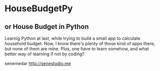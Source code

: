 # HouseBudgetPy
## or House Budget in Python

Learnig Python at last, while trying to build a small app to calculate household budget.
Now, I know there's plenty of those kind of apps there, but none of them are mine.
Plus, one have to learn somehow, and what better way of learning if not by coding?

senemedar
http://senestudio.me

